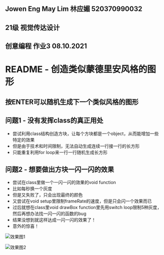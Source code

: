 ## Jowen Eng May Lim 林应媚 520370990032
## 21级 视觉传达设计
## 创意编程 作业3 08.10.2021
# README - 创造类似蒙德里安风格的图形

## 按ENTER可以随机生成下一个类似风格的图形

## 问题1 - 没有发挥class的真正用处
- 尝试利用class结构创造方块，让每个方块都是一个object，从而能增加一些特定的效果
- 但是由于技术和时间限制，无法自动生成连续一行接一行的长方形
- 只能重复利用for loop来一行一行随机生成长方形

## 问题2 - 想要做出方块一闪一闪的效果
- 尝试在class里做一个一闪一闪的效果的void function
- 比如每秒换一个灰度
- 但是又失败了，只会出现最终的颜色
- 又尝试在void setup里限制frameRate的速度，但是只会闪一个效果而已
- 过后就想在class里void drawBox function里先用switch loop限制5种灰度，然后再想办法找一闪一闪的函数的bug
- 结果没想到就这样达成一闪一闪的效果了！
- 意外的惊喜！

![效果图1](https://user-images.githubusercontent.com/90959477/136550064-d4f116f8-18ab-4d55-9383-d14d0c57115d.png)

![效果图2](https://user-images.githubusercontent.com/90959477/136550091-6dbf1f1e-c80f-4eb9-8566-d81ccd43ee3b.png)

